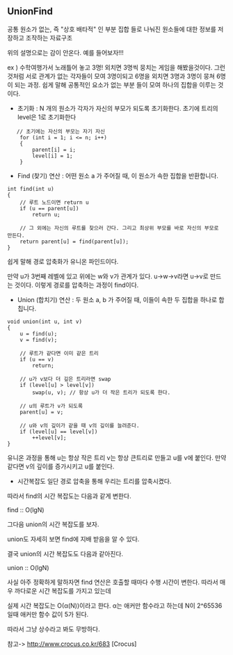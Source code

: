 ## UnionFind

공통 원소가 없는, 즉 "상호 배타적" 인 부분 집합 들로 나눠진 원소들에 대한 정보를 저장하고 조작하는 자료구조

위의 설명으로는 감이 안온다. 예를 들어보자!!!

ex ) 수학여행가서 노래틀어 놓고 3명! 외치면 3명씩 뭉치는 게임을 해봤을것이다. 
그런것처럼 서로 관계가 없는 각자들이 모여 3명이되고 6명을 외치면 3명과 3명이 뭉쳐 6명이 되는 과정. 쉽게 말해 공통적인 요소가 없는 부분 들이 모여 하나의 집합을 이루는 것이다.




- 초기화 : N 개의 원소가 각자가 자신의 부모가 되도록 초기화한다.
         초기에 트리의 level은 1로 초기화한다

```
   // 초기에는 자신의 부모는 자기 자신
    for (int i = 1; i <= n; i++)
    {
        parent[i] = i;
        level[i] = 1;
    }
```
- Find (찾기) 연산 : 어떤 원소 a 가 주어질 때, 이 원소가 속한 집합을 반환합니다.
```
int find(int u)
{
    // 루트 노드이면 return u
    if (u == parent[u])
        return u;
 
    // 그 외에는 자신의 루트를 찾으러 간다. 그리고 최상위 부모를 바로 자신의 부모로 만든다.
    return parent[u] = find(parent[u]);
}
```
쉽게 말해 경로 압축화가 유니온 파인드이다. 

만약 u가 3번째 레벨에 있고 위에는 w와 v가 관계가 있다. u->w->v라면 u->v로 만드는 것이다. 
이렇게 경로를 압축하는 과정이 find이다.



- Union (합치기) 연산 : 두 원소 a, b 가 주어질 때, 이들이 속한 두 집합을 하나로 합칩니다.
```
void union(int u, int v)
{
    u = find(u);
    v = find(v);
 
    // 루트가 같다면 이미 같은 트리
    if (u == v)
        return;
 
    // u가 v보다 더 깊은 트리라면 swap
    if (level[u] > level[v])
        swap(u, v); // 항상 u가 더 작은 트리가 되도록 한다. 
 
    // u의 루트가 v가 되도록
    parent[u] = v;
 
    // u와 v의 깊이가 같을 때 v의 깊이를 늘려준다.
    if (level[u] == level[v])
        ++level[v];
}
```
유니온 과정을 통해 u는 항상 작은 트리 v는 항상 큰트리로 만들고
u를 v에 붙인다.
만약 같다면 v의 깊이를 증가시키고 u를 붙인다.



 - 시간복잡도
일단 경로 압축을 통해 우리는 트리를 압축시켰다.

따라서 find의 시간 복잡도는 다음과 같게 변한다.

find :: O(lgN)

그다음 union의 시간 복잡도를 보자.

union도 자세히 보면 find에 지배 받음을 알 수 있다.

결국 union의 시간 복잡도도 다음과 같아진다.

union :: O(lgN)

사실 아주 정확하게 말하자면 find 연산은 호출할 때마다 수행 시간이 변한다. 따라서 매우 까다로운 시간 복잡도를 가지고 있는데

실제 시간 복잡도는 O(α(N))이라고 한다. α는 애커만 함수라고 하는데 N이  2^65536일때 애커만 함수 값이 5가 된다.

따라서 그냥 상수라고 봐도 무방하다.



참고-> http://www.crocus.co.kr/683 [Crocus]





